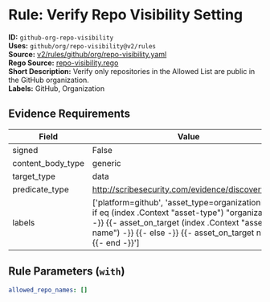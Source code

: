 # Rule: Verify Repo Visibility Setting  
**ID:** `github-org-repo-visibility`  
**Uses:** `github/org/repo-visibility@v2/rules`  
**Source:** [v2/rules/github/org/repo-visibility.yaml](https://github.com/scribe-public/sample-policies/v2/rules/github/org/repo-visibility.yaml)  
**Rego Source:** [repo-visibility.rego](https://github.com/scribe-public/sample-policies/v2/rules/github/org/repo-visibility.rego)  
**Short Description:** Verify only repositories in the Allowed List are public in the GitHub organization.  
**Labels:** GitHub, Organization  

## Evidence Requirements  
| Field | Value |
|-------|-------|
| signed | False |
| content_body_type | generic |
| target_type | data |
| predicate_type | http://scribesecurity.com/evidence/discovery/v0.1 |
| labels | ['platform=github', 'asset_type=organization', '{{- if eq (index .Context "asset-type") "organization" -}} {{- asset_on_target (index .Context "asset-name") -}} {{- else -}} {{- asset_on_target nil -}} {{- end -}}'] |

## Rule Parameters (`with`)  
```yaml
allowed_repo_names: []
```

